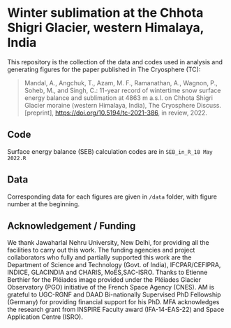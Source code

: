 # Winter sublimation at the Chhota Shigri Glacier, western Himalaya, India

This repository is the collection of the data and codes used in analysis and generating figures for the paper published in The Cryosphere (TC):

>Mandal, A., Angchuk, T., Azam, M. F., Ramanathan, A., Wagnon, P., Soheb, M., and Singh, C.: 11-year record of wintertime snow surface energy balance and sublimation at 4863 m a.s.l. on Chhota Shigri Glacier moraine (western Himalaya, India), The Cryosphere Discuss. [preprint], https://doi.org/10.5194/tc-2021-386, in review, 2022.


## Code
Surface energy balance (SEB) calculation codes are in `SEB_in_R_18 May 2022.R`


## Data
Corresponding data for each figures are given in `/data` folder, with figure number at the beginning.

## Acknowledgement / Funding
We thank Jawaharlal Nehru University, New Delhi, for providing all the facilities to carry out this work. The funding agencies and project collaborators who fully and partially supported this work are the Department of Science and Technology (Govt. of India), IFCPAR/CEFIPRA, INDICE, GLACINDIA and CHARIS, MoES,SAC-ISRO. Thanks to Etienne Berthier for the Pléiades image provided under the Pléiades Glacier Observatory (PGO) initiative of the French Space Agency (CNES). AM is grateful to UGC-RGNF and DAAD Bi-nationally Supervised PhD Fellowship (Germany) for providing financial support for his PhD. MFA acknowledges the research grant from INSPIRE Faculty award (IFA-14-EAS-22) and Space Application Centre (ISRO).

